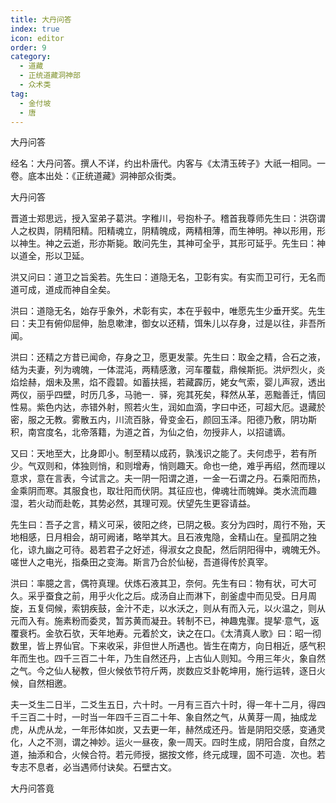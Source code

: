```yaml
---
title: 大丹问答
index: true
icon: editor
order: 9
category:
  - 道藏
  - 正统道藏洞神部
  - 众术类
tag:
  - 金付坡
  - 唐
---
```


大丹问答  

经名：大丹问答。撰人不详，约出朴唐代。内客与《太清玉砖子》大祇一相同。一卷。底本出处：《正统道藏》洞神部众街类。  

大丹问答  

晋道士郑思远，授入室弟子葛洪。字稚川，号抱朴子。稽首我尊师先生曰：洪窃谓人之权舆，阴精阳精。阳精魂立，阴精魄成，两精相薄，而生神明。神以形用，形以神生。神之云逝，形亦斯毙。敢问先生，其神可全乎，其形可延乎。先生曰：神以道全，形以卫延。  

洪又问曰：道卫之旨奚若。先生曰：道隐无名，卫彰有实。有实而卫可行，无名而道可成，道成而神自全矣。  

洪曰：道隐无名，始存乎象外，术彰有实，本在乎毂中，唯愿先生少垂开奖。先生曰：夫卫有俯仰屈伸，胎息嗽津，御女以还精，饵朱儿以存身，过是以往，非吾所闻。  

洪曰：还精之方昔已闻命，存身之卫，愿更发蒙。先生曰：取金之精，合石之液，结为夫妻，列为魂魄，一体混沌，两精感激，河车覆载，鼎候斯扼。洪炉烈火，炎焰烩赫，烟未及黑，焰不霞碧。如蓄扶摇，若藏霹历，姥女气索，婴儿声寂，透出两仪，丽乎四壁，时历几多，马驰一．驿，宛其死矣，释然从革，恶黜善迁，情回性易。紫色内达，赤错外射，照若火生，润如血滴，字曰中还，可超大厄。退藏於密，服之无教。雾散五内，川流百脉，骨变金石，颜回玉泽。阳德乃敷，阴功斯积，南宫度名，北帝落籍，为道之首，为仙之伯，勿授非人，以招谴谪。  

又曰：天地至大，比身即小。制至精以成药，孰浅识之能了。夫何虑乎，若有所少。气双则和，体独则悄，和则增寿，悄则趣天。命也一绝，难乎再绍，然而理以意求，意在言表，今试言之。夫一阴一阳谓之道，一金一石谓之丹。石乘阳而热，金乘阴而寒。其服食也，取壮阳而伏阴。其征应也，俾魂壮而魄婵。类水流而趣湿，若火动而赴乾，其势必然，其理可观。伏望先生更容请益。  

先生曰：吾子之言，精义可采，彼阳之终，已阴之极。亥分为四时，周行不殆，天地相感，日月相会，胡可阙诸，略举其大。且石液鬼隐，金精山在。皇孤阴之独化，谅九幽之可待。曷若君子之好述，得淑女之良配，然后阴阳得中，魂魄无外。嗟世人之电光，指桑田之变海。斯言乃合於仙秘，吾道得传於真宰。  

洪曰：率臆之言，偶符真理。伏炼石液其卫，奈何。先生有曰：物有状，可大可久。采乎蚕食之前，用乎火化之后。成汤自止而淋下，剖釜虚中而见受。日月周旋，五复伺候，索钥疾鼓，金汁不走，以水沃之，则从有而入元，以火温之，则从元而入有。施素粉而委灵，暂苏黄而凝丑。转制不已，神趣鬼骤。提挈·意气，返覆衰朽。金欤石欤，天年地寿。元着於文，诀之在口。《太清真人歌》曰：昭一彻数里，皆上界仙官。下来收采，非但世人所遇也。皆生在南方，向日相近，感气积年而生也。四千三百二十年，乃生自然还丹，上古仙人则知。今用三年火，象自然之气。今之仙人秘教，但火候依节符斤两，炭数应爻卦乾坤用，施行运转，逐日火候，自然相邀。  

夫一爻生二日半，二爻生五日，六十时。一月有三百六十时，得一年十二月，得四千三百二十时，一时当一年四千三百二十年、象自然之气，从黄芽一周，抽成龙虎，从虎从龙，一年形体如炭，又去更一年，赫然成还丹。皆是阴阳交感，变通灵化，人之不测，谓之神妙。运火一昼夜，象一周天。四时生成，阴阳合度，自然之道，抽添和合，火候合符。若元师授，据按文修，终元成理，固不可造．次也。若专志不息者，必当遇师付诀矣。石壁古文。  

大丹问答竟  
